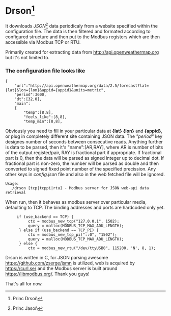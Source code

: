 # **Drson**[^1]

It downloads *JSON*[^2] data periodicaly from a website specified within the configuration file.
The data is then filtered and formated according to configured structure and then put to the Modbus registers which are then accessible via Modbus TCP or RTU.

[^1]: Princ Drsoň
[^2]: Princ Jasoň

Primarily created for extracting data from http://api.openweathermap.org but it's not limited to.

### The configuration file looks like
```
{
    "url":"http://api.openweathermap.org/data/2.5/forecast?lat={lat}&lon={lon}&appid={appid}&units=metric",
    "period":3600,
    "dt":[32,0],
    "main":
    {
        "temp":[8,8],
        "feels_like":[8,8],
        "temp_min":[8,8],
```

Obviously you need to fill in your particular data at **{lat}** **{lon}** and **{appid}**, or plug in completely different site containing JSON data.
The *"period"* key designes number of seconds between consecutive reads.
Anything further is data to be parsed, then it's "name":[AR,RAY], where AR is number of bits of the output register/pair, RAY is fractional part if appropriate.
If fractional part is 0, then the data will be parsed as signed integer up to decimal dot. If fractional part is non-zero, the number will be parsed as double and then converted to
signed fixed point number of the specified precission.
Any other keys in *config.json* file and also in the web fetched file will be ignored.

```
Usage:
  ./drson [tcp|tcppi|rtu] - Modbus server for JSON web-api data retrieval
```
When run, then it behaves as modbus server over particular media, defaulting to TCP.
The binding addresses and ports are hardcoded only yet.
```
     if (use_backend == TCP) {
          ctx = modbus_new_tcp("127.0.0.1", 1502);
          query = malloc(MODBUS_TCP_MAX_ADU_LENGTH);
      } else if (use_backend == TCP_PI) {
          ctx = modbus_new_tcp_pi("::0", "1502");
          query = malloc(MODBUS_TCP_MAX_ADU_LENGTH);
      } else {
          ctx = modbus_new_rtu("/dev/ttyUSB0", 115200, 'N', 8, 1);
```

Drson is written in C, for JSON parsing awesome https://github.com/zserge/jsmn is utilized, web is acquired by https://curl.se/ and the Modbus server is built around https://libmodbus.org/. Thank you guys!

That's all for now.
